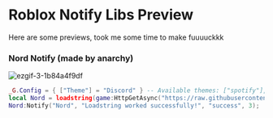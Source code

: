 # Roblox Notify Libs Preview
Here are some previews, took me some time to make fuuuuckkk

### Nord Notify (made by anarchy)
![ezgif-3-1b84a4f9df](https://github.com/razerbignamer/notification-stuff/assets/66913721/65f7f577-e77f-41ae-8ee9-ec136b9fa691)


```lua
_G.Config = { ["Theme"] = "Discord" } -- Available themes: ["spotify"], ["discord"], ["light"], ["dark"]
local Nord = loadstring(game:HttpGetAsync("https://raw.githubusercontent.com/loadfunctype/notification-stuff/main/Modules/NordModule.lua", true))();
Nord:Notify("Nord", "Loadstring worked successfully!", "success", 3);
```
